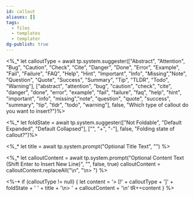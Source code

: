 ```yaml
---
id: callout
aliases: []
tags:
  - files
  - templates
  - templater
dg-publish: true
---
```

<%_* let calloutType = await tp.system.suggester(["Abstract", "Attention", "Bug", "Caution", "Check", "Cite", "Danger", "Done", "Error", "Example", "Fail", "Failure", "FAQ", "Help", "Hint", "Important", "Info", "Missing","Note", "Question", "Quote", "Success", "Summary", "Tip", "TLDR", "Todo", "Warning"], ["abstract", "attention", "bug", "caution", "check", "cite", "danger", "done", "error", "example", "fail", "failure", "faq", "help", "hint", "important", "info", "missing","note", "question", "quote", "success", "summary", "tip", "tldr", "todo", "warning"], false, "Which type of callout do you want to insert?")%>

<%_* let foldState = await tp.system.suggester(["Not Foldable", "Default Expanded", "Default Collapsed"], ["", "+", "-"], false, "Folding state of callout?")%>

<%_*
  let title = await tp.system.prompt("Optional Title Text", "")
%>

<%_*
  let calloutContent = await tp.system.prompt("Optional Content Text (Shift Enter to Insert New Line)", "", false, true)
  calloutContent = calloutContent.replaceAll("\n", "\n> ")
%>

<%-*
if (calloutType != null) {
  let content = '> [!' + calloutType + ']' + foldState + ' ' + title + '\n> ' + calloutContent + '\n'
  tR+=content
}
%>


